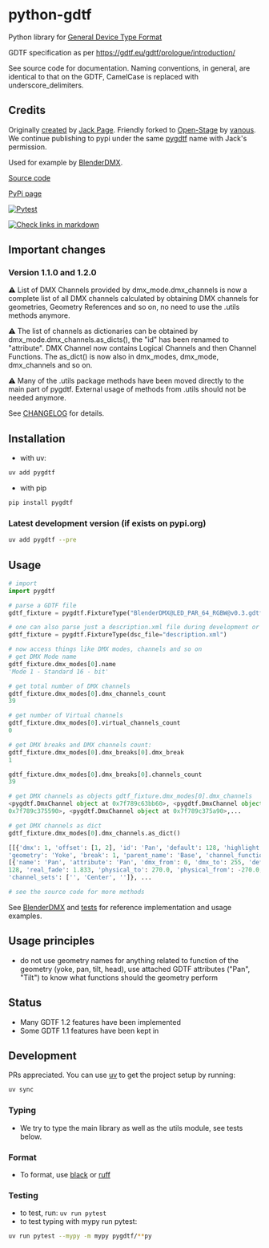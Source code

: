 # python-gdtf

Python library for [General Device Type Format](https://gdtf-share.com/)

GDTF specification as per https://gdtf.eu/gdtf/prologue/introduction/

See source code for documentation. Naming conventions, in general, are
identical to that on the GDTF, CamelCase is replaced with
underscore_delimiters.

## Credits

Originally [created](https://github.com/jackdpage/python-gdtf) by [Jack
Page](https://github.com/jackdpage). Friendly forked to
[Open-Stage](https://github.com/open-stage) by
[vanous](https://github.com/vanous). We continue publishing to pypi under the
same [pygdtf](https://pypi.org/project/pygdtf/) name with Jack's permission.

Used for example by [BlenderDMX](https://github.com/open-stage/blender-dmx).

[Source code](https://github.com/open-stage/python-gdtf)

[PyPi page](https://pypi.org/project/pygdtf/)

[![Pytest](https://github.com/open-stage/python-gdtf/actions/workflows/run-tests.yaml/badge.svg)](https://github.com/open-stage/python-gdtf/actions/workflows/run-tests.yaml)

[![Check links in markdown](https://github.com/open-stage/python-gdtf/actions/workflows/check-links.yaml/badge.svg)](https://github.com/open-stage/python-gdtf/actions/workflows/check-links.yaml)

## Important changes

### Version 1.1.0 and 1.2.0

⚠️  List of DMX Channels provided by dmx\_mode.dmx\_channels is now a complete
list of all DMX channels calculated by obtaining DMX channels for geometries,
Geometry References and so on, no need to use the .utils methods anymore.

⚠️  The list of channels as dictionaries can be obtained by
dmx\_mode.dmx\_channels.as\_dicts(), the "id" has been renamed to "attribute".
DMX Channel now contains Logical Channels and then Channel Functions. The
as\_dict() is now also in dmx\_modes, dmx\_mode, dmx\_channels and so on.

⚠️  Many of the .utils package methods have been moved directly to the main part
of pygdtf. External usage of methods from .utils should not be needed anymore.

See [CHANGELOG](CHANGELOG.md) for details.

## Installation

- with uv:

```bash
uv add pygdtf
```

- with pip

```bash
pip install pygdtf
```

### Latest development version (if exists on pypi.org)

```bash
uv add pygdtf --pre
```

## Usage

```python
# import
import pygdtf

# parse a GDTF file
gdtf_fixture = pygdtf.FixtureType("BlenderDMX@LED_PAR_64_RGBW@v0.3.gdtf")

# one can also parse just a description.xml file during development or testing
gdtf_fixture = pygdtf.FixtureType(dsc_file="description.xml")

# now access things like DMX modes, channels and so on
# get DMX Mode name
gdtf_fixture.dmx_modes[0].name
'Mode 1 - Standard 16 - bit'

# get total number of DMX channels
gdtf_fixture.dmx_modes[0].dmx_channels_count
39

# get number of Virtual channels
gdtf_fixture.dmx_modes[0].virtual_channels_count
0

# get DMX breaks and DMX channels count:
gdtf_fixture.dmx_modes[0].dmx_breaks[0].dmx_break
1

gdtf_fixture.dmx_modes[0].dmx_breaks[0].channels_count
39

# get DMX channels as objects gdtf_fixture.dmx_modes[0].dmx_channels
<pygdtf.DmxChannel object at 0x7f789c63bb60>, <pygdtf.DmxChannel object at
0x7f789c375590>, <pygdtf.DmxChannel object at 0x7f789c375a90>,...

# get DMX channels as dict
gdtf_fixture.dmx_modes[0].dmx_channels.as_dict()

[[{'dmx': 1, 'offset': [1, 2], 'id': 'Pan', 'default': 128, 'highlight': None,
'geometry': 'Yoke', 'break': 1, 'parent_name': 'Base', 'channel_functions':
[{'name': 'Pan', 'attribute': 'Pan', 'dmx_from': 0, 'dmx_to': 255, 'default':
128, 'real_fade': 1.833, 'physical_to': 270.0, 'physical_from': -270.0,
'channel_sets': ['', 'Center', '']}, ...

# see the source code for more methods
```

See [BlenderDMX](https://github.com/open-stage/blender-dmx) and
[tests](https://github.com/open-stage/python-gdtf/tree/master/tests) for
reference implementation and usage examples.

## Usage principles

- do not use geometry names for anything related to function of the geometry
  (yoke, pan, tilt, head), use attached GDTF attributes ("Pan", "Tilt") to know
  what functions should the geometry perform

## Status

- Many GDTF 1.2 features have been implemented
- Some GDTF 1.1 features have been kept in

## Development

PRs appreciated. You can use [uv](https://docs.astral.sh/uv/) to get the
project setup by running:

```bash
uv sync
```

### Typing

- We try to type the main library as well as the utils module, see tests below.

### Format

- To format, use [black](https://github.com/psf/black) or
  [ruff](https://docs.astral.sh/ruff/)

### Testing

- to test, run: `uv run pytest`
- to test typing with mypy run pytest:

```bash
uv run pytest --mypy -m mypy pygdtf/**py
```
